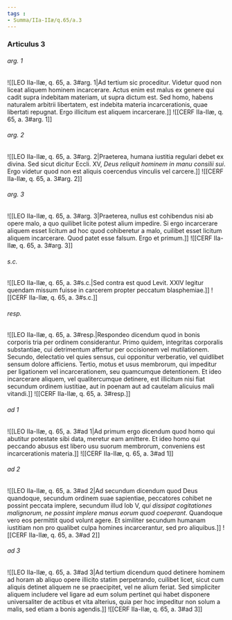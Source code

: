 ```yaml
---
tags : 
- Summa/IIa-IIæ/q.65/a.3
---
```


### Articulus 3

###### arg. 1
![[LEO IIa-IIæ, q. 65, a. 3#arg. 1|Ad tertium sic proceditur. Videtur quod non liceat aliquem hominem incarcerare. Actus enim est malus ex genere qui cadit supra indebitam materiam, ut supra dictum est. Sed homo, habens naturalem arbitrii libertatem, est indebita materia incarcerationis, quae libertati repugnat. Ergo illicitum est aliquem incarcerare.]]
![[CERF IIa-IIæ, q. 65, a. 3#arg. 1]]

###### arg. 2
![[LEO IIa-IIæ, q. 65, a. 3#arg. 2|Praeterea, humana iustitia regulari debet ex divina. Sed sicut dicitur Eccli. XV, *Deus reliquit hominem in manu consilii sui*. Ergo videtur quod non est aliquis coercendus vinculis vel carcere.]]
![[CERF IIa-IIæ, q. 65, a. 3#arg. 2]]

###### arg. 3
![[LEO IIa-IIæ, q. 65, a. 3#arg. 3|Praeterea, nullus est cohibendus nisi ab opere malo, a quo quilibet licite potest alium impedire. Si ergo incarcerare aliquem esset licitum ad hoc quod cohiberetur a malo, cuilibet esset licitum aliquem incarcerare. Quod patet esse falsum. Ergo et primum.]]
![[CERF IIa-IIæ, q. 65, a. 3#arg. 3]]

###### s.c.
![[LEO IIa-IIæ, q. 65, a. 3#s.c.|Sed contra est quod Levit. XXIV legitur quendam missum fuisse in carcerem propter peccatum blasphemiae.]]
![[CERF IIa-IIæ, q. 65, a. 3#s.c.]]

###### resp.
![[LEO IIa-IIæ, q. 65, a. 3#resp.|Respondeo dicendum quod in bonis corporis tria per ordinem considerantur. Primo quidem, integritas corporalis substantiae, cui detrimentum affertur per occisionem vel mutilationem. Secundo, delectatio vel quies sensus, cui opponitur verberatio, vel quidlibet sensum dolore afficiens. Tertio, motus et usus membrorum, qui impeditur per ligationem vel incarcerationem, seu quamcumque detentionem. Et ideo incarcerare aliquem, vel qualitercumque detinere, est illicitum nisi fiat secundum ordinem iustitiae, aut in poenam aut ad cautelam alicuius mali vitandi.]]
![[CERF IIa-IIæ, q. 65, a. 3#resp.]]

###### ad 1
![[LEO IIa-IIæ, q. 65, a. 3#ad 1|Ad primum ergo dicendum quod homo qui abutitur potestate sibi data, meretur eam amittere. Et ideo homo qui peccando abusus est libero usu suorum membrorum, conveniens est incarcerationis materia.]]
![[CERF IIa-IIæ, q. 65, a. 3#ad 1]]

###### ad 2
![[LEO IIa-IIæ, q. 65, a. 3#ad 2|Ad secundum dicendum quod Deus quandoque, secundum ordinem suae sapientiae, peccatores cohibet ne possint peccata implere, secundum illud Iob V, *qui dissipat cogitationes malignorum, ne possint implere manus eorum quod coeperant*. Quandoque vero eos permittit quod volunt agere. Et similiter secundum humanam iustitiam non pro qualibet culpa homines incarcerantur, sed pro aliquibus.]]
![[CERF IIa-IIæ, q. 65, a. 3#ad 2]]

###### ad 3
![[LEO IIa-IIæ, q. 65, a. 3#ad 3|Ad tertium dicendum quod detinere hominem ad horam ab aliquo opere illicito statim perpetrando, cuilibet licet, sicut cum aliquis detinet aliquem ne se praecipitet, vel ne alium feriat. Sed simpliciter aliquem includere vel ligare ad eum solum pertinet qui habet disponere universaliter de actibus et vita alterius, quia per hoc impeditur non solum a malis, sed etiam a bonis agendis.]]
![[CERF IIa-IIæ, q. 65, a. 3#ad 3]]

